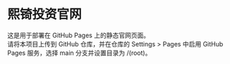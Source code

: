 # 熙锜投资官网

这是用于部署在 GitHub Pages 上的静态官网页面。  
请将本项目上传到 GitHub 仓库，并在仓库的 Settings > Pages 中启用 GitHub Pages 服务，选择 main 分支并设置目录为 /(root)。
